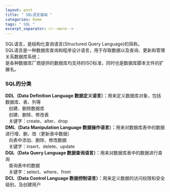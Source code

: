 ```yaml
---
layout: post
title: " SQL语言基础 "
categories: home
tags: " SQL "
excerpt_separator: <!--more-->
--- 
```


SQL语言，是结构化查询语言(Structured Query Language)的简称。  
SQL语言是一种数据库查询和程序设计语言，用于存取数据以及查询、更新和管理关系数据库系统；  
是各种数据库厂商提供的数据库均支持的ISO标准，同时也是数据库脚本文件的扩展名。

<!--more-->
### SQL的分类
<b> DDL（Data Definition Language 数据定义语言）：</b>用来定义数据库对象，包括数据库、表、列等<br>&ensp; 创建、删除数据库<br>
&ensp; 创建、删除、修改表<br>
&ensp; 关键字：create、alter、drop<br>
<b>DML（Data Manipulation Language 数据操作语言）：</b>用来对数据库表中的数据进行增、删、改（更新表中数据）<br>
&ensp; 向表中添加、删除、修改数据<br>
&ensp; 关键字：insert、delete、update<br>
<b>DQL（Data Query Language 数据查询语言）：</b>用来对数据库表中的数据进行查询<br>
&ensp; 查询表中的数据<br>
&ensp; 关键字：select、where、from<br>
<b>DCL（Data Control Language 数据控制语言）：</b>用来定义数据的访问权限和安全级别，及创建用户<br>
